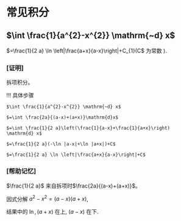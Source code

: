 # 常见积分

## $\int \frac{1}{a^{2}-x^{2}} \mathrm{~d} x$

$=\frac{1}{2 a} \ln \left|\frac{a+x}{a-x}\right|+C_{1}(C$ 为常数 $)$.

### [证明]
拆项积分。

!!! 具体步骤

    $\int \frac{1}{a^{2}-x^{2}} \mathrm{~d} x$ 

    $=\int \frac{2a}{(a-x)+(a+x)}\mathrm{d}x$

    $=\int \frac{1}{2 a}\left(\frac{1}{a-x}+\frac{1}{a+x}\right) \mathrm{d} x$ 

    $=\frac{1}{2 a}(-\ln |a-x|+\ln |a+x|)+C$ 

    $=\frac{1}{2 a} \ln \left|\frac{a+x}{a-x}\right|+C$

### [帮助记忆] 
$\frac{1}{2 a}$ 来自拆项时$\frac{2a}{(a-x)+(a+x)}$。

因式分解 $a^{2}-x^{2}=(a-x)(a+x)$, 

结果中的 $\ln ,(a+x)$ 在上, $(a-x)$ 在下.